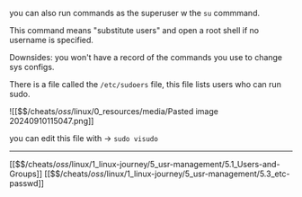 you can also run commands as the superuser w the `su` commmand. 

This command means "substitute users" and open a root shell if no username is specified.

Downsides: you won't have a record of the commands you use to change sys configs.

There is a file called the `/etc/sudoers` file, this file lists users who can run sudo.

![[$$$/$cheats/$oss/$linux/0_resources/media/Pasted image 20240910115047.png]]

you can edit this file with -> `sudo visudo`

---
[[$$$/$cheats/$oss/$linux/1_linux-journey/5_usr-management/5.1_Users-and-Groups]]
[[$$$/$cheats/$oss/$linux/1_linux-journey/5_usr-management/5.3_etc-passwd]]